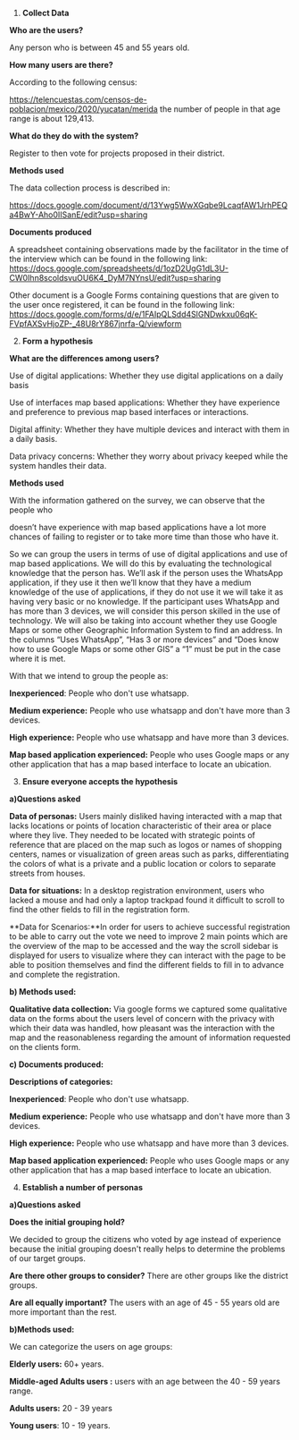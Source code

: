 1. **Collect Data**

**Who are the users?**

Any person who is between 45 and 55 years old.

**How many users are there?**

According to the following census:

<https://telencuestas.com/censos-de-poblacion/mexico/2020/yucatan/merida> the number of people in that age range is about 129,413.

**What do they do with the system?**

Register to then vote for projects proposed in their district.

**Methods used**

The data collection process is described in:

<https://docs.google.com/document/d/13Ywg5WwXGqbe9LcaqfAW1JrhPEQa4BwY-Aho0IISanE/edit?usp=sharing>

**Documents produced**

A spreadsheet containing observations made by the facilitator in the time of the interview which can be found in the following link: <https://docs.google.com/spreadsheets/d/1ozD2UgG1dL3U-CW0Ihn8scoldsvuOU6K4_DyM7NYnsU/edit?usp=sharing>

Other document is a Google Forms containing questions that are given to the user once registered, it can be found in the following link: <https://docs.google.com/forms/d/e/1FAIpQLSdd4SlGNDwkxu06qK-FVpfAXSvHjoZP-_48U8rY867jnrfa-Q/viewform>

2. **Form a hypothesis**

**What are the differences among users?**

Use of digital applications: Whether they use digital applications on a daily basis

Use of interfaces map based applications: Whether they have experience and preference to previous map based interfaces or interactions.

Digital affinity: Whether they have multiple devices and interact with them in a daily basis.

Data privacy concerns: Whether they worry about privacy keeped while the system handles their data.

**Methods used**

With the information gathered on the survey, we can observe that the people who

doesn’t have experience with map based applications have a lot more chances of failing to register or to take more time than those who have it.

So we can group the users in terms of use of digital applications and use of map based applications. We will do this by evaluating the technological knowledge that the person has. We’ll ask if the person uses the WhatsApp application, if they use it then we’ll know that they have a medium knowledge of the use of applications, if they do not use it we will take it as having very basic or no knowledge. If the participant uses WhatsApp and has more than 3 devices, we will consider this person skilled in the use of technology. We will also be taking into account whether they use Google Maps or some other Geographic Information System to find an address. In the columns “Uses WhatsApp”, “Has 3 or more devices” and “Does know how to use Google Maps or some other GIS” a “1” must be put in the case where it is met.

With that we intend to group the people as:

**Inexperienced**: People who don't use whatsapp.

**Medium experience:** People who use whatsapp and don't have more than 3 devices.

**High experience:** People who use whatsapp and have more than 3 devices.

**Map based application experienced:** People who uses Google maps or any other application that has a map based interface to locate an ubication.

3. **Ensure everyone accepts the hypothesis**

**a)Questions asked**

**Data of personas:** Users mainly disliked having interacted with a map that lacks locations or points of location characteristic of their area or place where they live. They needed to be located with strategic points of reference that are placed on the map such as logos or names of shopping centers, names or visualization of green areas such as parks, differentiating the colors of what is a private and a public location or colors to separate streets from houses.

**Data for situations:** In a desktop registration environment, users who lacked a mouse and had only a laptop trackpad found it difficult to scroll to find the other fields to fill in the registration form.

**Data for Scenarios:**In order for users to achieve successful registration to be able to carry out the vote we need to improve 2 main points which are the overview of the map to be accessed and the way the scroll sidebar is displayed for users to visualize where they can interact with the page to be able to position themselves and find the different fields to fill in to advance and complete the registration.

**b) Methods used:**

**Qualitative data collection:** Via google forms we captured some qualitative data on the forms about the users level of concern with the privacy with which their data was handled, how pleasant was the interaction with the map and the reasonableness regarding the amount of information requested on the clients form.

**c) Documents produced:**

**Descriptions of categories:**

**Inexperienced**: People who don't use whatsapp.

**Medium experience:** People who use whatsapp and don't have more than 3 devices.

**High experience:** People who use whatsapp and have more than 3 devices.

**Map based application experienced:** People who uses Google maps or any other application that has a map based interface to locate an ubication.

4. **Establish a number of personas**

**a)Questions asked**

**Does the initial grouping hold?**

We decided to group the citizens who voted by age instead of experience because the initial grouping doesn't really helps to determine the problems of our target groups.

**Are there other groups to consider?** There are other groups like the district groups.

**Are all equally important?** The users with an age of 45 - 55 years old are more important than the rest.

**b)Methods used:**

We can categorize the users on age groups:

**Elderly users:** 60+ years.

**Middle-aged Adults users :** users with an age between the 40 - 59 years range.

**Adults users:** 20 - 39 years

**Young users**: 10 - 19 years.

